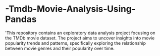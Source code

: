 # -Tmdb-Movie-Analysis-Using-Pandas
'This repository contains an exploratory data analysis project focusing on the TMDb movie dataset. The project aims to uncover insights into movie popularity trends and patterns, specifically exploring the relationship between movie genres and their popularity over time.
